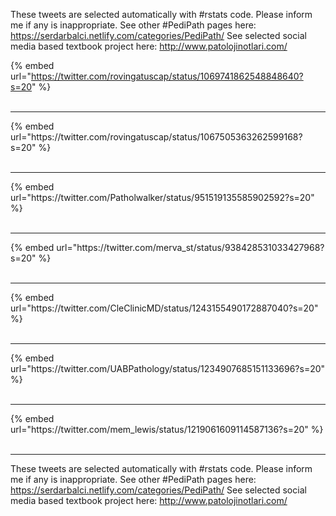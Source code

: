 

These tweets are selected automatically with #rstats code. Please inform me if any is inappropriate.
See other #PediPath pages here: https://serdarbalci.netlify.com/categories/PediPath/ 
See selected social media based textbook project here: http://www.patolojinotlari.com/

{% embed url="https://twitter.com/rovingatuscap/status/1069741862548848640?s=20" %}<br>
<br>
<hr>
{% embed url="https://twitter.com/rovingatuscap/status/1067505363262599168?s=20" %}<br>
<br>
<hr>
{% embed url="https://twitter.com/Patholwalker/status/951519135585902592?s=20" %}<br>
<br>
<hr>
{% embed url="https://twitter.com/merva_st/status/938428531033427968?s=20" %}<br>
<br>
<hr>
{% embed url="https://twitter.com/CleClinicMD/status/1243155490172887040?s=20" %}<br>
<br>
<hr>
{% embed url="https://twitter.com/UABPathology/status/1234907685151133696?s=20" %}<br>
<br>
<hr>
{% embed url="https://twitter.com/mem_lewis/status/1219061609114587136?s=20" %}<br>
<br>
<hr>


These tweets are selected automatically with #rstats code. Please inform me if any is inappropriate.
See other #PediPath pages here: https://serdarbalci.netlify.com/categories/PediPath/ 
See selected social media based textbook project here: http://www.patolojinotlari.com/
